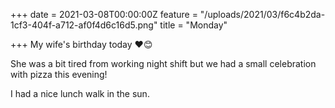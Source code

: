 +++
date = 2021-03-08T00:00:00Z
feature = "/uploads/2021/03/f6c4b2da-1cf3-404f-a712-af0f4d6c16d5.png"
title = "Monday"

+++
My wife's birthday today ♥️😊

She was a bit tired from working night shift but we had a small celebration with pizza this evening!

I had a nice lunch walk in the sun.